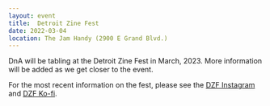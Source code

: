 ```yaml
---
layout: event
title:  Detroit Zine Fest
date: 2022-03-04
location: The Jam Handy (2900 E Grand Blvd.)
---
```


DnA will be tabling at the Detroit Zine Fest in March, 2023. More information will be added as we get closer to the event.

For the most recent information on the fest, please see the [DZF Instagram](https://www.instagram.com/detzinefest/) and [DZF Ko-fi](https://ko-fi.com/detroitzinefest).
